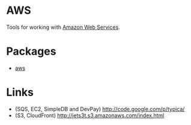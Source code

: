 AWS
===

Tools for working with [Amazon Web Services](http://aws.amazon.com/).


Packages
========

  * [aws](http://github.com/cadorn/util-aws/tree/master/packages/aws/)



Links
=====

  * (SQS, EC2, SimpleDB and DevPay) http://code.google.com/p/typica/
  * (S3, CloudFront) http://jets3t.s3.amazonaws.com/index.html
